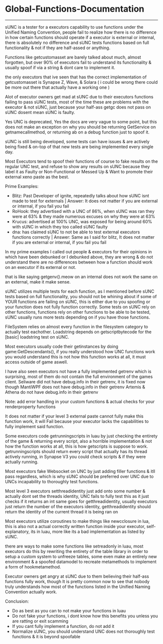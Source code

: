 # Global-Functions-Documentation

_______________________________________________________________

sUNC is a tester for a executors capability to use functions under the Unified Naming Convention, people fail to realize how there is no difference in how certain functions should operate if a executor is external or internal, there is absolutely no difference and sUNC tests functions based on full functionality & not if they are half-assed or anything.

Functions like getcustomasset are barely talked about much, almost forgotten, but over 90% of executors fail to understand its functionality & usually spoof if via a string & dont care to implement it.

the only executors that ive seen that has the correct implementation of getcustomasset is Synapse Z, Wave, & Solara ( i could be wrong there could be more out there that actually have a working one )

Alot of executor owners get mad at sUNC due to their executors functions failing to pass sUNC tests, most of the time these are problems with the executor & not sUNC, just because your half-ass getgc does not pass on sUNC dosent mean sUNC is faulty.

Yes UNC is deprecated, Yes the docs are very vague to some point, but this does not make an exception on why you should be returning GetService on getnamecallmethod, or returning ab on a debug function just to spoof it.

sUNC is still being developed, some tests can have issues & are actively being fixed & on-top of that new tests are being implemented every single day.

Most Executors tend to spoof their functions of course to fake results on the regular UNC test, and refuse to show any results on sUNC because they label it as Faulty or Non-Functional or Messed Up & Want to promote their external xeno paste as the best.

Prime Examples:
- Blitz: Past Developer of ignite, repeatedly talks about how sUNC isnt made to test for externals
| Answer: It does not matter if you are external or internal, if you fail you fail
- RoHook: they advertised with a UNC of 86%, when sUNC was ran they were at 63% & they made numerous excuses on why they were at 63%
- Krucus: advertised at 100% UNC, was exposed for being around 60% with sUNC in which they too called sUNC faulty
- dna: has claimed sUNC to not be able to test external executors functions correctly
| Answer: Same as I said for blitz, It does not matter if you are external or internal, if you fail you fail

In my prime examples I called out people & executors for their opinions in which have been debunked or I debunked above, they are wrong & do not understand there are no differences between how a function should work on an executor if its external or not.

that is like saying getgenv().meow on an internal does not work the same on an external, make it make sense.

sUNC utilizes multiple tests for each function, as I mentioned before sUNC tests based on full functionality, you should not be whining about if some of YOUR functions are failing on sUNC, this is either due to you spoofing or your function does not fully function correctly. Some tests on sUNC rely on other functions, functions rely on other functions to be able to be tested, sUNC usually runs more tests depending on if you have those functions.

FileSystem relies on almost every function in the filesystem category to actually test eachother.
Loadstring depends on getscriptbytecode for the [basic] loadstring test on sUNC.

Most executors usually code their getinstances by doing game:GetDescendants(), if you really understood how UNC functions work you would understand this is not how this function works at all, it must access outside of game aswell.

I have also seen executors not have a fully implemented getrenv which is surprising, most of them do not contain the full environment of the games client.
Seliware did not have debug.info in their getrenv, it is fixed now though
MantiWPF does not have debug.info in their getrenv
Artemis & Athena do not have debug.info in their getrenv

Note: add error handling in your custom functions & actual checks for your renderproperty functions

It does not matter if your level 3 external paste cannot fully make this function work, it will Fail because your executor lacks the capabilities to fully implement said function.

Some executors code getrunningscripts in luau by just checking the entirety of the game & returning every script, also a horrible implementation & not how the function works at all, this is how getscripts is suppose to work.
getrunningscripts should return every script that actually has its thread actively running, in Synapse V3 you could check scripts & if they were actually running.

Most executors fake Websocket on UNC by just adding filler functions & itll pass regardless, which is why sUNC should be preferred over UNC due to UNCs incapability to thoroughly test functions.

Most level 3 executors setthreadidentity just add onto some number & actually dont set the threads identity, UNC fails to fully test this as it just checks if it returns an int
same goes for getthreadidentity, usually executors just return the number of the executors identity, getthreadidentity should return the identity of the current thread it is being ran on

Most executors utilize coroutines to make things like newcclosure in lua, this is also not a actual correctly written function inside your executor, self-explanatory, its in luau, more like its a bad implementation as listed by sUNC.

there are ways to make some functions like setreadonly in luau, most executors do this by rewriting the entirety of the table library in order to setup a custom system to unfreeze tables, some even make an entirely new environment & a spoofed datamodel to recreate metamethods to implement a form of hookmetamethod.

Executor owners get angry at sUNC due to them believing their half-ass functions fully work, though It is pretty common now to see that nobody truly understands how most of the functions listed in the Unified Naming Convention actually work.

Conclusion:
- Do as best as you can to not make your functions in luau
- Do not fake your functions, i dont know how this benefits you unless you are ratting or exit scamming
- If you cant fully implement a function, do not add it
- Normalize sUNC, you should understand UNC does not thoroughly test functions & it is beyond spoofable
